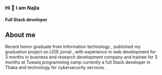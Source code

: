 ### Hi  👋 I am Najla 
#### Full Stack developer 
## About me
Recent honor graduate from Information technology , published my graduation project on IJOE jornal , with experience in web development for 3 months in business and research development company and trainee for 3 months at Tuwaiq programming camp currently a full Stack developer in Thaka and technology for cybersecurity services .
<!--
**NajlaHamdan/NajlaHamdan** is a ✨ _special_ ✨ repository because its `README.md` (this file) appears on your GitHub profile.


Here are some ideas to get you started:

- 🔭 I’m currently working on ...
- 🌱 I’m currently learning ...
- 👯 I’m looking to collaborate on ...
- 🤔 I’m looking for help with ...
- 💬 Ask me about ...
- 📫 How to reach me: ...
- 😄 Pronouns: ...
- ⚡ Fun fact: ...
-->
